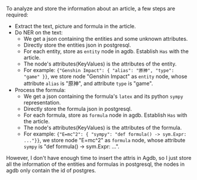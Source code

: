 To analyze and store the information about an article, a few steps are required:
- Extract the text, picture and formula in the article.
- Do NER on the text:
    - We get a json containing the entities and some unknown attributes.
    - Directly store the entities json in postgresql.
    - For each entity, store as `entity` node in agdb. Establish `Has` with the article.
    - The node's attributes(KeyValues) is the attributes of the entity.
    - For example: `{"Genshin Impact": { "alias": "原神", "type": "game" }}`, we store node "Genshin Impact" as `entity` node, whose attribute `alias` is "原神", and attribute `type` is "game".
- Process the formula:
    - We get a json containing the formula's `latex` and its python `sympy` representation.
    - Directly store the formula json in postgresql.
    - For each formula, store as `formula` node in agdb. Establish `Has` with the article.
    - The node's attributes(KeyValues) is the attributes of the formula.
    - For example: `{"E=mc^2": { "sympy": "def formula() -> sym.Expr: ..."}}`, we store node "E=mc^2" as `formula` node, whose attribute `sympy` is "def formula() -> sym.Expr: ...".


However, I don't have enough time to insert the attris in Agdb, so I just store all the information of the entities and formulas in postgresql, the nodes in agdb only contain the id of postgres.
